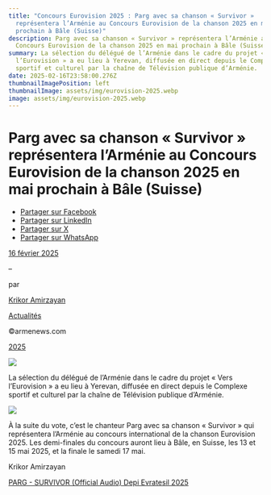 ```yaml
---
title: "Concours Eurovision 2025 : Parg avec sa chanson « Survivor »
  représentera l’Arménie au Concours Eurovision de la chanson 2025 en mai
  prochain à Bâle (Suisse)"
description: Parg avec sa chanson « Survivor » représentera l’Arménie au
  Concours Eurovision de la chanson 2025 en mai prochain à Bâle (Suisse)
summary: La sélection du délégué de l’Arménie dans le cadre du projet « Vers
  l’Eurovision » a eu lieu à Yerevan, diffusée en direct depuis le Complexe
  sportif et culturel par la chaîne de Télévision publique d’Arménie.
date: 2025-02-16T23:58:00.276Z
thumbnailImagePosition: left
thumbnailImage: assets/img/eurovision-2025.webp
image: assets/img/eurovision-2025.webp
---
```

<!--StartFragment-->

# Parg avec sa chanson « Survivor » représentera l’Arménie au Concours Eurovision de la chanson 2025 en mai prochain à Bâle (Suisse)

* [Partager sur Facebook](https://www.facebook.com/sharer/sharer.php?u=https%3A%2F%2Fwww.armenews.com%2Fparg-avec-sa-chanson-survivor-representera-larmenie-au-concours-eurovision-de-la-chanson-2025-en-mai-prochain-a-bale-suisse%2F&title=Parg%20avec%20sa%20chanson%20%C2%AB%20Survivor%20%C2%BB%20repr%C3%A9sentera%20l%26rsquo%3BArm%C3%A9nie%20au%20Concours%20Eurovision%20de%20la%20chanson%202025%20en%20mai%20prochain%20%C3%A0%20B%C3%A2le%20%28Suisse%29)
* [Partager sur LinkedIn](https://www.linkedin.com/shareArticle?mini=true&url=https%3A%2F%2Fwww.armenews.com%2Fparg-avec-sa-chanson-survivor-representera-larmenie-au-concours-eurovision-de-la-chanson-2025-en-mai-prochain-a-bale-suisse%2F&title=Parg%20avec%20sa%20chanson%20%C2%AB%20Survivor%20%C2%BB%20repr%C3%A9sentera%20l%26rsquo%3BArm%C3%A9nie%20au%20Concours%20Eurovision%20de%20la%20chanson%202025%20en%20mai%20prochain%20%C3%A0%20B%C3%A2le%20%28Suisse%29)
* [Partager sur X](https://x.com/share?url=https%3A%2F%2Fwww.armenews.com%2Fparg-avec-sa-chanson-survivor-representera-larmenie-au-concours-eurovision-de-la-chanson-2025-en-mai-prochain-a-bale-suisse%2F&text=Parg%20avec%20sa%20chanson%20%C2%AB%20Survivor%20%C2%BB%20repr%C3%A9sentera%20l%26rsquo%3BArm%C3%A9nie%20au%20Concours%20Eurovision%20de%20la%20chanson%202025%20en%20mai%20prochain%20%C3%A0%20B%C3%A2le%20%28Suisse%29)
* [Partager sur WhatsApp](https://api.whatsapp.com/send?text=Parg%20avec%20sa%20chanson%20%C2%AB%20Survivor%20%C2%BB%20repr%C3%A9sentera%20l%26rsquo%3BArm%C3%A9nie%20au%20Concours%20Eurovision%20de%20la%20chanson%202025%20en%20mai%20prochain%20%C3%A0%20B%C3%A2le%20%28Suisse%29%20%E2%80%94%20https%3A%2F%2Fwww.armenews.com%2Fparg-avec-sa-chanson-survivor-representera-larmenie-au-concours-eurovision-de-la-chanson-2025-en-mai-prochain-a-bale-suisse%2F)

[16 février 2025](https://www.armenews.com/parg-avec-sa-chanson-survivor-representera-larmenie-au-concours-eurovision-de-la-chanson-2025-en-mai-prochain-a-bale-suisse/)

–

par

[Krikor Amirzayan](https://www.armenews.com/author/krikor56/)

[Actualités](https://www.armenews.com/categorie/actualites/)

©armenews.com

[2025](https://www.armenews.com/parg-avec-sa-chanson-survivor-representera-larmenie-au-concours-eurovision-de-la-chanson-2025-en-mai-prochain-a-bale-suisse/)

![](https://www.armenews.com/wp-content/uploads/2025/02/444-1.jpg)

La sélection du délégué de l’Arménie dans le cadre du projet « Vers l’Eurovision » a eu lieu à Yerevan, diffusée en direct depuis le Complexe sportif et culturel par la chaîne de Télévision publique d’Arménie.

![](https://www.armenews.com/wp-content/uploads/2025/02/307518-300x193.jpg)

À la suite du vote, c’est le chanteur Parg avec sa chanson « Survivor » qui représentera l’Arménie au concours international de la chanson Eurovision 2025. Les demi-finales du concours auront lieu à Bâle, en Suisse, les 13 et 15 mai 2025, et la finale le samedi 17 mai.

Krikor Amirzayan

[PARG - SURVIVOR (Official Audio) Depi Evratesil 2025](https://www.youtube.com/embed/zySCY9ZY3Ks?feature=oembed)

<!--EndFragment-->